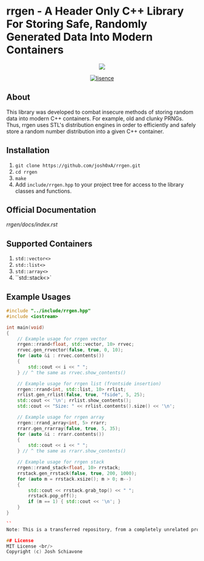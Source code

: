 # rrgen - A Header Only C++ Library For Storing Safe, Randomly Generated Data Into Modern Containers 
<p align="center">
    <img src="https://raw.githubusercontent.com/josh0xA/rrgen/master/docs/rrgen_logo.png"/></a>
</p>
<p align="center">
    <a href="https://lbesson.mit-license.org/" target="_blank"><img src="https://img.shields.io/badge/License-MIT-blue.svg" alt="lisence" /></a>
</p>

## About
This library was developed to combat insecure methods of storing random data into modern C++ containers. For example, old and clunky PRNGs. Thus, rrgen uses STL's distribution engines in order to efficiently and safely store a random number distribution into a given C++ container. 

## Installation
1) ``git clone https://github.com/josh0xA/rrgen.git`` <br/>
2) ``cd rrgen``<br/>
3) ``make``<br/>
4) Add ``include/rrgen.hpp`` to your project tree for access to the library classes and functions.<br/>

## Official Documentation
*rrgen/docs/index.rst*

## Supported Containers
1) ``std::vector<>``<br/>
2) ``std::list<>``<br/>
3) ``std::array<>``<br/>
4) ``std::stack<>`<br/>

## Example Usages
```cpp
#include "../include/rrgen.hpp"
#include <iostream>

int main(void)
{
    // Example usage for rrgen vector
    rrgen::rrand<float, std::vector, 10> rrvec;
    rrvec.gen_rrvector(false, true, 0, 10);
    for (auto &i : rrvec.contents())
    {
        std::cout << i << " ";
    } // ^ the same as rrvec.show_contents()

    // Example usage for rrgen list (frontside insertion)
    rrgen::rrand<int, std::list, 10> rrlist;
    rrlist.gen_rrlist(false, true, "fside", 5, 25);
    std::cout << '\n'; rrlist.show_contents();
    std::cout << "Size: " << rrlist.contents().size() << '\n';

    // Example usage for rrgen array
    rrgen::rrand_array<int, 5> rrarr;
    rrarr.gen_rrarray(false, true, 5, 35);
    for (auto &i : rrarr.contents())
    {
        std::cout << i << " ";
    } // ^ the same as rrarr.show_contents()

    // Example usage for rrgen stack 
    rrgen::rrand_stack<float, 10> rrstack;
    rrstack.gen_rrstack(false, true, 200, 1000);
    for (auto m = rrstack.xsize(); m > 0; m--)
    {
        std::cout << rrstack.grab_top() << " ";
        rrstack.pop_off();
        if (m == 1) { std::cout << '\n'; }
    } 
}

``
Note: This is a transferred repository, from a completely unrelated project. 

## License 
MIT License <br/>
Copyright (c) Josh Schiavone 
